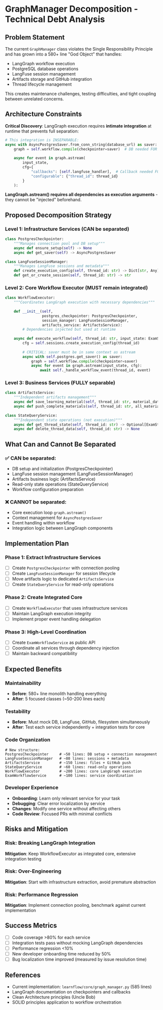 # GraphManager Decomposition - Technical Debt Analysis

## Problem Statement

The current `GraphManager` class violates the Single Responsibility Principle and has grown into a 580+ line "God Object" that handles:
- LangGraph workflow execution
- PostgreSQL database operations  
- LangFuse session management
- Artifacts storage and GitHub integration
- Thread lifecycle management

This creates maintenance challenges, testing difficulties, and tight coupling between unrelated concerns.

## Architecture Constraints

**Critical Discovery**: LangGraph execution requires **intimate integration** at runtime that prevents full separation:

```python
# This integration is INSEPARABLE:
async with AsyncPostgresSaver.from_conn_string(database_url) as saver:
    graph = self.workflow.compile(checkpointer=saver)  # DB needed FOR compilation
    
    async for event in graph.astream(
        input_state, 
        cfg={
            "callbacks": [self.langfuse_handler],  # Callback needed FOR execution
            "configurable": {"thread_id": thread_id}
        }
    ):
```

**LangGraph.astream() requires all dependencies as execution arguments** - they cannot be "injected" beforehand.

## Proposed Decomposition Strategy

### Level 1: Infrastructure Services (CAN be separated)

```python
class PostgresCheckpointer:
    """Manages connection pool and DB setup"""
    async def ensure_setup(self) -> None
    async def get_saver(self) -> AsyncPostgresSaver
    
class LangFuseSessionManager:
    """Manages LangFuse sessions and metadata"""
    def create_execution_config(self, thread_id: str) -> Dict[str, Any]
    def get_or_create_session(self, thread_id: str) -> str
```

### Level 2: Core Workflow Executor (MUST remain integrated)

```python
class WorkflowExecutor:
    """Coordinates LangGraph execution with necessary dependencies"""
    
    def __init__(self, 
                 postgres_checkpointer: PostgresCheckpointer,
                 session_manager: LangFuseSessionManager,
                 artifacts_service: ArtifactsService):
        # Dependencies injected but used at runtime
    
    async def execute_workflow(self, thread_id: str, input_state: ExamState) -> ExecutionResult:
        cfg = self.sessions.create_execution_config(thread_id)
        
        # CRITICAL: saver must be in same context as astream
        async with self.postgres.get_saver() as saver:
            graph = self.workflow.compile(checkpointer=saver)
            async for event in graph.astream(input_state, cfg):
                await self._handle_workflow_event(thread_id, event)
```

### Level 3: Business Services (FULLY separable)

```python
class ArtifactsService:
    """Independent artifacts management"""
    async def save_learning_material(self, thread_id: str, material_data: Dict) -> ArtifactResult
    async def push_complete_materials(self, thread_id: str, all_materials: Dict) -> ArtifactResult
    
class StateQueryService:  
    """Independent state operations (not execution)"""
    async def get_thread_state(self, thread_id: str) -> Optional[ExamState]
    async def delete_thread_data(self, thread_id: str) -> None
```

## What Can and Cannot Be Separated

### ✅ CAN be separated:
- DB setup and initialization (PostgresCheckpointer)
- LangFuse session management (LangFuseSessionManager)
- Artifacts business logic (ArtifactsService) 
- Read-only state operations (StateQueryService)
- Workflow configuration preparation

### ❌ CANNOT be separated:
- Core execution loop `graph.astream()`
- Context management for `AsyncPostgresSaver`
- Event handling within workflow
- Integration logic between LangGraph components

## Implementation Plan

### Phase 1: Extract Infrastructure Services
- [ ] Create `PostgresCheckpointer` with connection pooling
- [ ] Create `LangFuseSessionManager` for session lifecycle
- [ ] Move artifacts logic to dedicated `ArtifactsService`
- [ ] Create `StateQueryService` for read-only operations

### Phase 2: Create Integrated Core
- [ ] Create `WorkflowExecutor` that uses infrastructure services
- [ ] Maintain LangGraph execution integrity
- [ ] Implement proper event handling delegation

### Phase 3: High-Level Coordination  
- [ ] Create `ExamWorkflowService` as public API
- [ ] Coordinate all services through dependency injection
- [ ] Maintain backward compatibility

## Expected Benefits

### Maintainability
- **Before**: 580+ line monolith handling everything
- **After**: 5 focused classes (~50-200 lines each)

### Testability  
- **Before**: Must mock DB, LangFuse, GitHub, filesystem simultaneously
- **After**: Test each service independently + integration tests for core

### Code Organization
```
# New structure:
PostgresCheckpointer     # ~50 lines: DB setup + connection management
LangFuseSessionManager   # ~80 lines: sessions + metadata  
ArtifactsService         # ~150 lines: files + GitHub push
StateQueryService        # ~60 lines: read-only operations
WorkflowExecutor         # ~200 lines: core LangGraph execution
ExamWorkflowService      # ~100 lines: service coordination
```

### Developer Experience
- **Onboarding**: Learn only relevant service for your task
- **Debugging**: Clear error localization by service
- **Changes**: Modify one service without affecting others
- **Code Review**: Focused PRs with minimal conflicts

## Risks and Mitigation

### Risk: Breaking LangGraph Integration
**Mitigation**: Keep WorkflowExecutor as integrated core, extensive integration testing

### Risk: Over-Engineering
**Mitigation**: Start with infrastructure extraction, avoid premature abstraction

### Risk: Performance Regression  
**Mitigation**: Implement connection pooling, benchmark against current implementation

## Success Metrics

- [ ] Code coverage >80% for each service
- [ ] Integration tests pass without mocking LangGraph dependencies
- [ ] Performance regression <10% 
- [ ] New developer onboarding time reduced by 50%
- [ ] Bug localization time improved (measured by issue resolution time)

## References

- Current implementation: `learnflow/core/graph_manager.py` (585 lines)
- LangGraph documentation on checkpointers and callbacks
- Clean Architecture principles (Uncle Bob)
- SOLID principles application to workflow orchestration